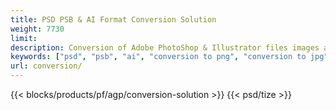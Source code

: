 ```yaml
---
title: PSD PSB & AI Format Conversion Solution
weight: 7730
limit: 
description: Conversion of Adobe PhotoShop & Illustrator files images and other formats
keywords: ["psd", "psb", "ai", "conversion to png", "conversion to jpg", "conversion to pdf", "convert to gif", "convert to bmp", "convert to tiff"]
url: conversion/
---
```


{{< blocks/products/pf/agp/conversion-solution >}} 
{{< psd/tize >}}
